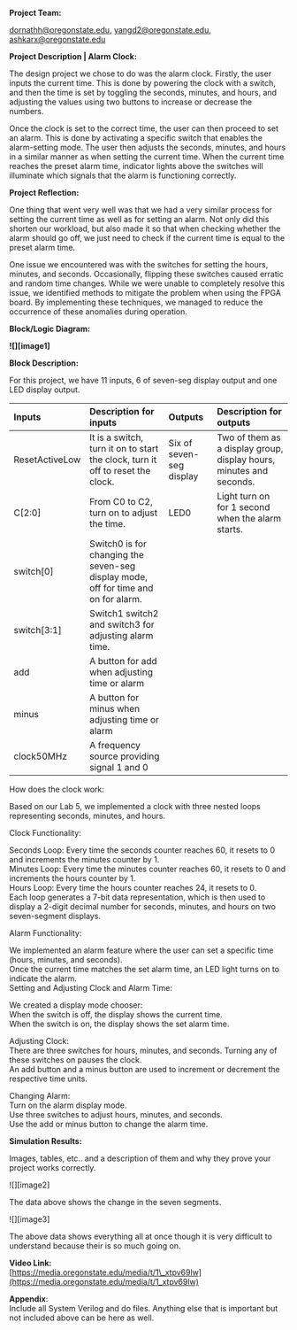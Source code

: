 **Project Team:** 

[dornathh@oregonstate.edu](mailto:dornathh@oregonstate.edu), [yangd2@oregonstate.edu](mailto:yangd2@oregonstate.edu), [ashkarx@oregonstate.edu](mailto:ashkarx@oregonstate.edu)

**Project Description | Alarm Clock:** 

The design project we chose to do was the alarm clock. Firstly, the user inputs the current time. This is done by powering the clock with a switch, and then the time is set by toggling the seconds, minutes, and hours, and adjusting the values using two buttons to increase or decrease the numbers. 

Once the clock is set to the correct time, the user can then proceed to set an alarm. This is done by activating a specific switch that enables the alarm-setting mode. The user then adjusts the seconds, minutes, and hours in a similar manner as when setting the current time. When the current time reaches the preset alarm time, indicator lights above the switches will illuminate which signals that the alarm is functioning correctly.

**Project Reflection:** 

One thing that went very well was that we had a very similar process for setting the current time as well as for setting an alarm. Not only did this shorten our workload, but also made it so that when checking whether the alarm should go off, we just need to check if the current time is equal to the preset alarm time.

One issue we encountered was with the switches for setting the hours, minutes, and seconds. Occasionally, flipping these switches caused erratic and random time changes. While we were unable to completely resolve this issue, we identified methods to mitigate the problem when using the FPGA board. By implementing these techniques, we managed to reduce the occurrence of these anomalies during operation.

**Block/Logic Diagram:**

**![][image1]**

**Block Description:** 

For this project, we have 11 inputs, 6 of seven-seg display output and one LED display output.

| Inputs  | Description for inputs | Outputs  | Description for outputs |
| :---- | :---- | :---- | :---- |
| ResetActiveLow | It is a switch, turn it on to start the clock, turn it off to reset the clock.  | Six of seven-seg display | Two of them as a display group,  display hours, minutes and seconds. |
| C\[2:0\] | From C0 to C2, turn on to adjust the time. | LED0 |  Light turn on for 1 second when the alarm starts. |
| switch\[0\] | Switch0 is for changing the seven-seg display mode, off for time and on for alarm. |  |  |
| switch\[3:1\] | Switch1 switch2 and switch3 for adjusting alarm time. |  |  |
| add | A button for add when adjusting time or alarm |  |  |
| minus | A button for minus when adjusting time or alarm |  |  |
| clock50MHz | A frequency source providing signal 1 and 0 |  |  |

How does the clock work:

Based on our Lab 5, we implemented a clock with three nested loops representing seconds, minutes, and hours.

Clock Functionality:

Seconds Loop: Every time the seconds counter reaches 60, it resets to 0 and increments the minutes counter by 1\.  
Minutes Loop: Every time the minutes counter reaches 60, it resets to 0 and increments the hours counter by 1\.  
Hours Loop: Every time the hours counter reaches 24, it resets to 0\.  
Each loop generates a 7-bit data representation, which is then used to display a 2-digit decimal number for seconds, minutes, and hours on two seven-segment displays.

Alarm Functionality:

We implemented an alarm feature where the user can set a specific time (hours, minutes, and seconds).  
Once the current time matches the set alarm time, an LED light turns on to indicate the alarm.  
Setting and Adjusting Clock and Alarm Time:

We created a display mode chooser:  
When the switch is off, the display shows the current time.  
When the switch is on, the display shows the set alarm time.

Adjusting Clock:  
There are three switches for hours, minutes, and seconds. Turning any of these switches on pauses the clock.  
An add button and a minus button are used to increment or decrement the respective time units.

Changing Alarm:  
Turn on the alarm display mode.  
Use three switches to adjust hours, minutes, and seconds.  
Use the add or minus button to change the alarm time.

**Simulation Results:**

Images, tables, etc.. and a description of them and why they prove your project works correctly.

![][image2]

The data above shows the change in the seven segments.

![][image3]

The above data shows everything all at once though it is very difficult to understand because their is so much going on.

**Video Link:**  
[https://media.oregonstate.edu/media/t/1\_xtpv69lw](https://media.oregonstate.edu/media/t/1_xtpv69lw)

**Appendix**:  
Include all System Verilog and do files. Anything else that is important but not included above can be here as well.  
